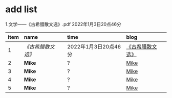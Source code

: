 # add list  
1.文学——《古希腊散文选》.pdf  2022年1月3日20点46分 








| item  |     name     | time |             blog                |  
| :-- | :------------ | :--- | :------------------------------- |  
| 1 | _《古希腊散文选》_ |  2022年1月3日20点46分 | [《古希腊散文选》](link) |  
|2 | __Mike__     |  ? | [Mike](link)          |  
| 3 | __Mike__     |  ? | [Mike](link)          |  
| 4 | __Mike__     |  ? | [Mike](link)          |  
| 5 | __Mike__     |  ? | [Mike](link)          |  
